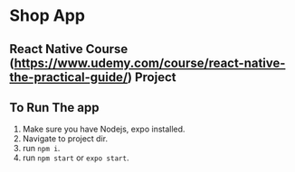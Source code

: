 # Shop App
## React Native Course (https://www.udemy.com/course/react-native-the-practical-guide/) Project

## To Run The app
1. Make sure you have Nodejs, expo installed.
2. Navigate to project dir.
3. run `npm i`.
4. run `npm start` or `expo start`.